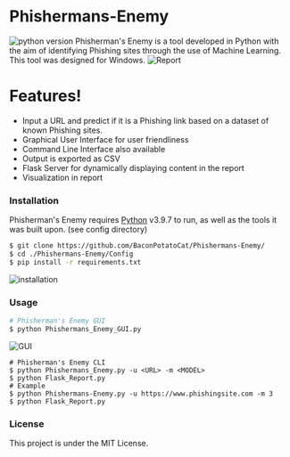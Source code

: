 # Phishermans-Enemy
![python version](https://img.shields.io/badge/Python-%3D%3D%203.9.7-blue.svg?style=for-the-badge&logo=Python)
Phisherman's Enemy is a tool developed in Python with the aim of identifying Phishing sites through the use of Machine Learning. This tool was designed for Windows.
![Report](https://user-images.githubusercontent.com/56866602/156691591-472a1377-19ba-4334-b1eb-5d9bc472172e.gif)
# Features!
 -	Input a URL and predict if it is a Phishing link based on a dataset of known Phishing sites.
 -	Graphical User Interface for user friendliness
 -	Command Line Interface also available
 -	Output is exported as CSV
 -	Flask Server for dynamically displaying content in the report
 -	Visualization in report

### Installation

Phisherman's Enemy requires [Python](https://www.python.org/) v3.9.7 to run, as well as the tools it was built upon. (see config directory)
```sh
$ git clone https://github.com/BaconPotatoCat/Phishermans-Enemy/
$ cd ./Phishermans-Enemy/Config
$ pip install -r requirements.txt
```
![installation](https://user-images.githubusercontent.com/56866602/156617349-a6524ed8-f718-45a0-ac60-b2a9ed3f27df.gif)

### Usage
```bash
# Phisherman's Enemy GUI
$ python Phishermans_Enemy_GUI.py
```
![GUI](https://user-images.githubusercontent.com/56866602/156621804-241ea567-3341-4df0-a403-a683edeb9d4d.gif)
```
# Phisherman's Enemy CLI
$ python Phishermans_Enemy.py -u <URL> -m <MODEL>
$ python Flask_Report.py
# Example
$ python Phishermans-Enemy.py -u https://www.phishingsite.com -m 3
$ python Flask_Report.py
```
### License

This project is under the MIT License.
